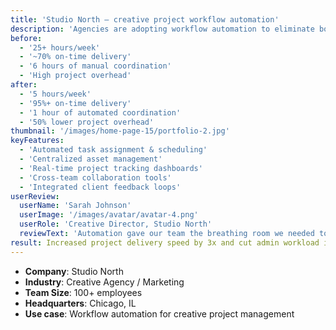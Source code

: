 ```yaml
---
title: 'Studio North – creative project workflow automation'
description: 'Agencies are adopting workflow automation to eliminate bottlenecks, accelerate delivery timelines, and improve collaboration—helping creative teams focus more on ideas and less on admin tasks.'
before:
  - '25+ hours/week'
  - '~70% on-time delivery'
  - '6 hours of manual coordination'
  - 'High project overhead'
after:
  - '5 hours/week'
  - '95%+ on-time delivery'
  - '1 hour of automated coordination'
  - '50% lower project overhead'
thumbnail: '/images/home-page-15/portfolio-2.jpg'
keyFeatures:
  - 'Automated task assignment & scheduling'
  - 'Centralized asset management'
  - 'Real-time project tracking dashboards'
  - 'Cross-team collaboration tools'
  - 'Integrated client feedback loops'
userReview:
  userName: 'Sarah Johnson'
  userImage: '/images/avatar/avatar-4.png'
  userRole: 'Creative Director, Studio North'
  reviewText: 'Automation gave our team the breathing room we needed to focus on creativity. Projects are smoother, deadlines are met, and clients are happier.'
result: Increased project delivery speed by 3x and cut admin workload in half
---
```


- **Company**: Studio North
- **Industry**: Creative Agency / Marketing
- **Team Size**: 100+ employees
- **Headquarters**: Chicago, IL
- **Use case**: Workflow automation for creative project management
